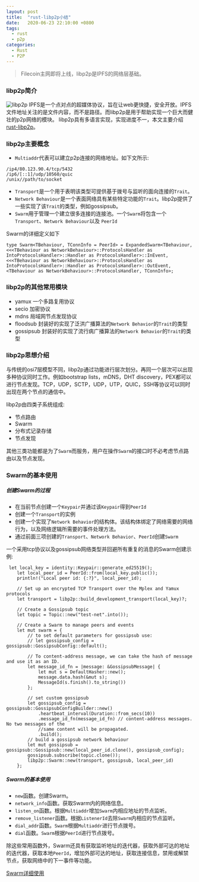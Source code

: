 ```yaml
---
layout: post
title:  "rust-libp2p小结"
date:   2020-06-23 22:10:00 +0800
tags:
  - rust
  - p2p
categories:
  - Rust
  - P2P
---
```


> Filecoin主网即将上线，libp2p是IPFS的网络层基础。

### libp2p简介
 ![libp2p](https://blog.zhaxzhax.cn/pic/2020-06-26-libp2p1.png)
 IPFS是一个点对点的超媒体协议，旨在让web更快捷，安全开放。IPFS文件地址关注的是文件内容，而不是路径。而libp2p是用于帮助实现一个巨大而健壮的p2p网络的模块。
 libp2p具有多语言实现，实现进度不一，本文主要介绍[rust-libp2p](https://docs.rs/libp2p/0.20.1/libp2p/)。

### libp2p主要概念
 + `Multiaddr`代表可以建立p2p连接的网络地址。如下文所示:
 ```
/ip4/80.123.90.4/tcp/5432
/ip6/[::1]/udp/10560/quic
/unix//path/to/socket
 ```
 + `Transport`是一个用于表明该类型可提供基于拨号与监听的面向连接的`Trait`。
 + `Network Behaviour`是一个表面网络具有某些特定功能的`Trait`。libp2p提供了一些实现了该`Trait`的类型，例如gossipsub。
 + `Swarm`用于管理一个建立很多连接的连接池。一个`Swarm`将包含一个`Transport`、`Network Behaviour`以及 `PeerId`

 Swarm的详细定义如下
 ```
 type Swarm<TBehaviour, TConnInfo = PeerId> = ExpandedSwarm<TBehaviour, <<<TBehaviour as NetworkBehaviour>::ProtocolsHandler as IntoProtocolsHandler>::Handler as ProtocolsHandler>::InEvent, <<<TBehaviour as NetworkBehaviour>::ProtocolsHandler as IntoProtocolsHandler>::Handler as ProtocolsHandler>::OutEvent, <TBehaviour as NetworkBehaviour>::ProtocolsHandler, TConnInfo>;
 ```
### libp2p的其他常用模块
+ yamux 一个多路复用协议
+ secio 加密协议
+ mdns 局域网节点发现协议
+ floodsub 封装好的实现了泛洪广播算法的`Network Behavior`的`Trait`的类型
+ gossipsub 封装好的实现了流行病广播算法的`Network Behavior`的`Trait`的类型

### libp2p思想介绍
 与传统的osi7层模型不同，libp2p通过功能进行层次划分。再同一个层次可以出现多种协议同时工作。例如bootstrap lists，mDNS，DHT discovery，PEX都可以进行节点发现。TCP，UDP，SCTP，UDP，UTP，QUIC，SSH等协议可以同时出现在两个节点的通信中。

 libp2p由四类子系统组成:
 + 节点路由
 + Swarm
 + 分布式记录存储
 + 节点发现

 其他三类功能都是为了`Swarm`而服务，用户在操作`Swarm`的接口时不必考虑节点路由以及节点发现。
### Swarm的基本使用
##### 创建Swarm的过程
+ 在当前节点创建一个`Keypair`并通过该`Keypair`得到`PeerId`
+ 创建一个`Transport`的实例
+ 创建一个实现了`Network Behavior`的结构体。该结构体绑定了网络需要的网络行为，以及网络逻辑所需要的事件处理方法。
+ 通过前面三项创建的`Transport`、`Network Behavior`、`PeerId`创建`Swarm`

一个采用tcp协议以及gossipsub网络类型并回避所有重复的消息的Swarm创建示例:
```
 let local_key = identity::Keypair::generate_ed25519();
    let local_peer_id = PeerId::from(local_key.public());
    println!("Local peer id: {:?}", local_peer_id);

    // Set up an encrypted TCP Transport over the Mplex and Yamux protocols
    let transport = libp2p::build_development_transport(local_key)?;

    // Create a Gossipsub topic
    let topic = Topic::new("test-net".into());

    // Create a Swarm to manage peers and events
    let mut swarm = {
        // to set default parameters for gossipsub use:
        // let gossipsub_config = gossipsub::GossipsubConfig::default();

        // To content-address message, we can take the hash of message and use it as an ID.
        let message_id_fn = |message: &GossipsubMessage| {
            let mut s = DefaultHasher::new();
            message.data.hash(&mut s);
            MessageId(s.finish().to_string())
        };

        // set custom gossipsub
        let gossipsub_config = gossipsub::GossipsubConfigBuilder::new()
            .heartbeat_interval(Duration::from_secs(10))
            .message_id_fn(message_id_fn) // content-address messages. No two messages of the
            //same content will be propagated.
            .build();
        // build a gossipsub network behaviour
        let mut gossipsub = gossipsub::Gossipsub::new(local_peer_id.clone(), gossipsub_config);
        gossipsub.subscribe(topic.clone());
        libp2p::Swarm::new(transport, gossipsub, local_peer_id)
    };
```
##### Swarm的基本使用
+ `new`函数。创建Swarm。
+ `network_info`函数。获取Swarm内的网络信息。
+ `listen_on`函数。根据`Multiaddr`增加`Swarm`内相应地址的节点监听。
+ `remove_listener`函数。根据`ListenerId`去除`Swarm`内相应的节点监听。
+ `dial_addr`函数。`Swarm`根据`Multiaddr`进行节点拨号。
+ `dial`函数。`Swarm`根据`PeerId`进行节点拨号。

除这些常用函数外，Swarm还具有获取监听地址的迭代器，获取外部可达的地址的迭代器，获取本地`PeerId`，增加外部可达的地址，获取连接信息，禁用或解禁节点，获取网络中的下一事件等功能。

[Swarm详细使用](https://docs.rs/libp2p/0.20.1/libp2p/swarm/struct.ExpandedSwarm.html)